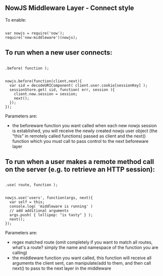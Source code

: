 NowJS Middleware Layer - Connect style
--------------------------------------

To enable:

<code>
var nowjs = require('now');
require('now-middleware')(nowjs);
</code>


To run when a new user connects:
-------------------------------

<code>
.before( function );
</code>

<pre><code>
nowjs.before(function(client,next){
  var sid = decodeURIComponent( client.user.cookie[sessionKey] );
  sessionStore.get( sid, function( err, session ){
    client.now.session = session;
    next();
  });
});
</pre></code>

Parameters are:

* the beforeware function you want called when each new nowjs session is established, you will receive the newly created nowjs user object (the "this" in remotely called functions) passed as client and the next() function which you must call to pass control to the next beforeware layer

To run when a user makes a remote method call on the server (e.g. to retrieve an HTTP session):
-------------------------------

<code>
.use( route, function );
</code>

<pre><code>
nowjs.use('users', function(args, next){
  var self = this;
  console.log( 'middleware is running' )
  // add additional arguments
  args.push( { lollipop: "is tasty" } );
  next();
});
</pre></code>

Parameters are:

* regex matched route (omit completely if you want to match all routes, what's a route? simply the name and namespace of the function you are calling)
* the middleware function you want called, this function will receive all arguments the client sent, can manipulate/add to them, and then call next() to pass to the next layer in the middleware